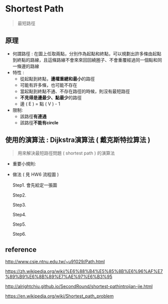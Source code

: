 # Shortest Path 
>最短路徑

## 原理
* 何謂路徑 : 在圖上任取兩點，分別作為起點和終點，可以規劃出許多條由起點到終點的路線，且這條路線不會來來回回繞圈子、不會重覆經過同一個點和同一條邊的路線
* 特性 :
    * 從起點到終點，**邊權重總和最小**的路徑
    * 可能有許多條，也可能不存在
    * 當起點到終點不通、不存在路徑的時候，則沒有最短路徑
    * **不見得是邊最少、點最少**的路徑
    * 邊 ( E ) = 點 ( V ) - 1
* 限制: 
  * 該路徑**有連通**
  * 該路徑**不能有circle**
  
## 使用的演算法 : Dijkstra演算法 ( 戴克斯特拉算法 )
>用來解決最短路徑問題 ( shortest path ) 的演算法

* 重要小規則:


* 做法 ( 見 HW6 流程圖 )

    Step1. 會先給定一張圖
             
    Step2. 
                         
    Step3. 
    
    Step4. 
    
    Step5. 
    
    Step6. 
    
## reference
http://www.csie.ntnu.edu.tw/~u91029/Path.html

https://zh.wikipedia.org/wiki/%E6%88%B4%E5%85%8B%E6%96%AF%E7%89%B9%E6%8B%89%E7%AE%97%E6%B3%95

http://alrightchiu.github.io/SecondRound/shortest-pathintrojian-jie.html

https://en.wikipedia.org/wiki/Shortest_path_problem
